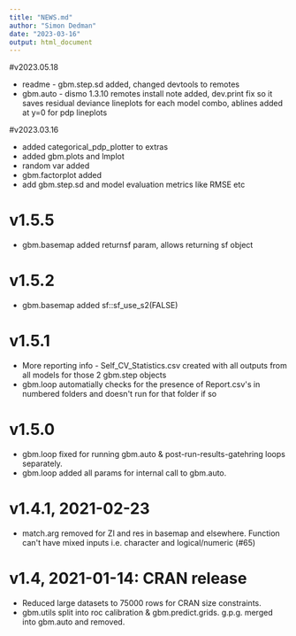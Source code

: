 ```yaml
---
title: "NEWS.md"
author: "Simon Dedman"
date: "2023-03-16"
output: html_document
---
```

#v2023.05.18
* readme - gbm.step.sd added, changed devtools to remotes
* gbm.auto - dismo 1.3.10 remotes install note added, dev.print fix so it saves residual deviance lineplots for each model combo, ablines added at y=0 for pdp lineplots

#v2023.03.16
* added categorical_pdp_plotter to extras
* added gbm.plots and lmplot
* random var added
* gbm.factorplot added
* add gbm.step.sd and model evaluation metrics like RMSE etc

# v1.5.5
* gbm.basemap added returnsf param, allows returning sf object

# v1.5.2
* gbm.basemap added sf::sf_use_s2(FALSE)

# v1.5.1
* More reporting info - Self_CV_Statistics.csv created with all outputs from all models for those 2 gbm.step objects
* gbm.loop automatially checks for the presence of Report.csv's in numbered folders and doesn't run for that folder if so

# v1.5.0
* gbm.loop fixed for running gbm.auto & post-run-results-gatehring loops separately.
* gbm.loop added all params for internal call to gbm.auto.

# v1.4.1, 2021-02-23
* match.arg removed for ZI and res in basemap and elsewhere. Function can't have mixed inputs i.e. character and logical/numeric (#​65)

# v1.4, 2021-01-14: CRAN release
* Reduced large datasets to 75000 rows for CRAN size constraints.
* gbm.utils split into roc calibration & gbm.predict.grids. g.p.g. merged into gbm.auto and removed.


<!-- If an item is related to an issue in GitHub, include the issue number in parentheses, e.g. (#​10).
If an item is related to a pull request, include the pull request number and the author, e.g. (#​101, @hadley).
Doing this makes it easy to navigate to the relevant issues on GitHub.-->
